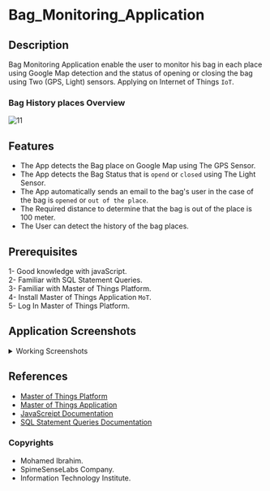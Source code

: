 # Bag_Monitoring_Application
## Description
Bag Monitoring Application enable the user to monitor his bag in each place using Google Map detection and the status of opening or closing the bag using Two (GPS, Light) sensors.
Applying on Internet of Things `IoT`.

### Bag History places Overview
![11](https://github.com/mohamedibraa/Bag_Monitoring_IOT_Application/blob/master/ScreenShots/7.PNG)


## Features
- The App detects the Bag place on Google Map using The GPS Sensor.
- The App detects the Bag Status that is `opend` or `closed` using The Light Sensor.
- The App automatically sends an email to the bag's user in the case of the bag is `opened` or `out of the place`.
- The Required distance to determine that the bag is out of the place is 100 meter.
- The User can detect the history of the bag places.

## Prerequisites
1- Good knowledge with javaScript.<br/>
2- Familiar with SQL Statement Queries.<br/>
3- Familiar with Master of Things Platform.<br/>
4- Install Master of Things Application `MoT`.<br/>
5- Log In Master of Things Platform.<br/>


## Application Screenshots
<details>

  <summary> Working Screenshots</summary>

<p>
 
<p>

### 1. Admin Screen

![1](https://github.com/mohamedibraa/Bag_Monitoring_IOT_Application/blob/master/ScreenShots/1.PNG)

</p>
 
***
<p>

### 2. Login Screen

![2](https://github.com/mohamedibraa/Bag_Monitoring_IOT_Application/blob/master/ScreenShots/2.PNG)

</p>

***
 
<p>

### 3. Security Checking
- If the user enter invalid bag id or password or enter without log in
 
![3](https://github.com/mohamedibraa/Bag_Monitoring_IOT_Application/blob/master/ScreenShots/3.PNG)
 
- If the user enter bag id and password correct 
 
![5](https://github.com/mohamedibraa/Bag_Monitoring_IOT_Application/blob/master/ScreenShots/5.PNG)

</p>

***
<p>

### 4. signup Screen

![4](https://github.com/mohamedibraa/Bag_Monitoring_IOT_Application/blob/master/ScreenShots/4.PNG)

</p>

 
<p>

### 5. Bag Live Status Screen

![6](https://github.com/mohamedibraa/Bag_Monitoring_IOT_Application/blob/master/ScreenShots/6.PNG)
 
</p>

***
 
<p>

### 6. Bag History

![7](https://github.com/mohamedibraa/Bag_Monitoring_IOT_Application/blob/master/ScreenShots/7.PNG)
![8](https://github.com/mohamedibraa/Bag_Monitoring_IOT_Application/blob/master/ScreenShots/8.PNG) 
![9](https://github.com/mohamedibraa/Bag_Monitoring_IOT_Application/blob/master/ScreenShots/9.PNG)
 
</p>

***
 
<p>

### 7. Warning Email that sent to the bag's user

- The Bag is Opened Email.
![10](https://github.com/mohamedibraa/Bag_Monitoring_IOT_Application/blob/master/ScreenShots/10.jpg)
 
</p>
 
***

 
</p>
 
 
</details>





## References
 - [Master of Things Platform](https://learning.masterofthings.com/login.html)
 - [Master of Things Application](https://play.google.com/store/apps/details?id=com.spimesenselabs.accelemotorsensor)
 - [JavaScreipt Documentation](https://www.w3schools.com/js/js_intro.asp)
 - [SQL Statement Queries Documentation](https://docs.microsoft.com/en-us/sql/t-sql/queries/queries?view=sql-server-ver15)

### Copyrights
- Mohamed Ibrahim.
- SpimeSenseLabs Company.
- Information Technology Institute.
